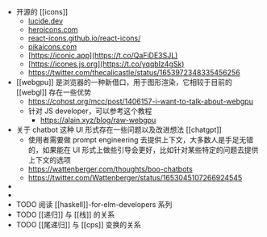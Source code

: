 - 开源的 [[icons]]
	- [lucide.dev](https://t.co/D5MK6O7dt5)
	- [heroicons.com](https://t.co/NWFZzYISs0)
	- [react-icons.github.io/react-icons/](https://t.co/gD7LuUwqTm)
	- [pikaicons.com](https://t.co/0E0Z9xupmo)
	- [https://iconic.app](https://t.co/QaFiDE3SJL)
	- [https://icones.js.org](https://t.co/yqqbIz4gSk)
	- https://twitter.com/thecalicastle/status/1653972348335456256
- [[webgpu]] 是浏览器的一种新借口，用于图形渲染，它相较于目前的 [[webgl]] 存在一些优势
	- https://cohost.org/mcc/post/1406157-i-want-to-talk-about-webgpu
	- 针对 JS developer，可以参考这个教程
		- https://alain.xyz/blog/raw-webgpu
- 关于 chatbot 这种 UI 形式存在一些问题以及改进想法 [[chatgpt]]
	- 使用者需要做 prompt engineering 去提供上下文，大多数人是手足无错的，如果能在 UI 形式上做些引导会更好，比如针对某些特定的问题去提供上下文的选项
	- https://wattenberger.com/thoughts/boo-chatbots
	- https://twitter.com/Wattenberger/status/1653045107266924545
-
-
- TODO 阅读 [[haskell]]-for-elm-developers 系列
- TODO [[递归]] 与 [[栈]] 的关系
- TODO [[尾递归]] 与 [[cps]] 变换的关系